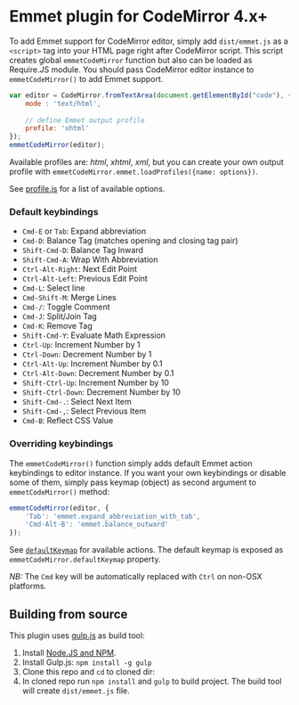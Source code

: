 # Emmet plugin for CodeMirror 4.x+

To add Emmet support for CodeMirror editor, simply add `dist/emmet.js` as a `<script>` tag into your HTML page right after CodeMirror script. This script creates global `emmetCodeMirror` function but also can be loaded as Require.JS module. You should pass CodeMirror editor instance to `emmetCodeMirror()` to add Emmet support.

```js
var editor = CodeMirror.fromTextArea(document.getElementById("code"), {
	mode : 'text/html',
	
	// define Emmet output profile
	profile: 'xhtml'
});
emmetCodeMirror(editor);
```

Available profiles are: _html_, _xhtml_, _xml_, but you can create your own output profile with 
`emmetCodeMirror.emmet.loadProfiles({name: options})`.

See [profile.js](https://github.com/emmetio/emmet/blob/master/lib/assets/profile.js#L30)
for a list of available options.

### Default keybindings
* `Cmd-E` or `Tab`: Expand abbreviation
* `Cmd-D`: Balance Tag (matches opening and closing tag pair)
* `Shift-Cmd-D`: Balance Tag Inward
* `Shift-Cmd-A`: Wrap With Abbreviation
* `Ctrl-Alt-Right`: Next Edit Point
* `Ctrl-Alt-Left`: Previous Edit Point
* `Cmd-L`: Select line
* `Cmd-Shift-M`: Merge Lines
* `Cmd-/`: Toggle Comment
* `Cmd-J`: Split/Join Tag
* `Cmd-K`: Remove Tag
* `Shift-Cmd-Y`: Evaluate Math Expression
* `Ctrl-Up`: Increment Number by 1
* `Ctrl-Down`: Decrement Number by 1
* `Ctrl-Alt-Up`: Increment Number by 0.1
* `Ctrl-Alt-Down`: Decrement Number by 0.1
* `Shift-Ctrl-Up`: Increment Number by 10
* `Shift-Ctrl-Down`: Decrement Number by 10
* `Shift-Cmd-.`: Select Next Item
* `Shift-Cmd-,`: Select Previous Item
* `Cmd-B`: Reflect CSS Value

### Overriding keybindings

The `emmetCodeMirror()` function simply adds default Emmet action keybindings to editor instance. If you want your own keybindings or disable some of them, simply pass keymap (object) as second argument to `emmetCodeMirror()` method:

```js
emmetCodeMirror(editor, {
    'Tab': 'emmet.expand_abbreviation_with_tab',
    'Cmd-Alt-B': 'emmet.balance_outward'
});
```

See [`defaultKeymap`](/plugin.js#L7) for available actions. The default keymap is exposed as `emmetCodeMirror.defaultKeymap` property.

*NB:* The `Cmd` key will be automatically replaced with `Ctrl` on non-OSX platforms.

## Building from source

This plugin uses [gulp.js](http://gulpjs.com) as build tool:

1. Install [Node.JS and NPM](http://nodejs.org).
2. Install Gulp.js: `npm install -g gulp`
3. Clone this repo and `cd` to cloned dir:
4. In cloned repo run `npm install` and `gulp` to build project. The build tool will create `dist/emmet.js` file.